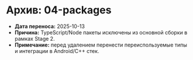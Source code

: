# Архив: 04-packages

- **Дата переноса:** 2025-10-13
- **Причина:** TypeScript/Node пакеты исключены из основной сборки в рамках Stage 2.
- **Примечание:** перед удалением перенести переиспользуемые типы и интеграции в Android/C++ стек.
